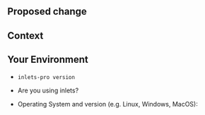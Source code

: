 <!--- Provide a general summary of the issue in the Title above -->

## Proposed change
<!--- If you're describing a bug, tell us what should happen -->
<!--- If you're suggesting a change/improvement, tell us how it should work -->


## Context
<!--- How has this issue affected you? What are you trying to accomplish? -->
<!--- Providing context helps us come up with a solution that is most useful in the real world -->


## Your Environment
<!--- Include as many relevant details about the environment you experienced the bug in -->
* `inlets-pro version`

* Are you using inlets?

* Operating System and version (e.g. Linux, Windows, MacOS):
